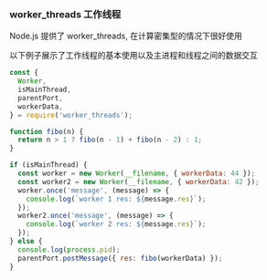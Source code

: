 ### worker_threads 工作线程

Node.js 提供了 worker_threads, 在计算密集型的情况下很好使用

以下例子展示了工作线程的基本使用以及主进程和线程之间的数据交互

```js
const {
  Worker,
  isMainThread,
  parentPort,
  workerData,
} = require('worker_threads');

function fibo(n) {
  return n > 1 ? fibo(n - 1) + fibo(n - 2) : 1;
}

if (isMainThread) {
  const worker = new Worker(__filename, { workerData: 44 });
  const worker2 = new Worker(__filename, { workerData: 42 });
  worker.once('message', (message) => {
    console.log(`worker 1 res: ${message.res}`);
  });
  worker2.once('message', (message) => {
    console.log(`worker 2 res: ${message.res}`);
  });
} else {
  console.log(process.pid);
  parentPort.postMessage({ res: fibo(workerData) });
}
```
